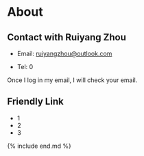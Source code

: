 # About

## Contact with Ruiyang Zhou

- Email: ruiyangzhou@outlook.com

- Tel: 0

Once I log in my email, I will check your email.

## Friendly Link

- 1
- 2
- 3

{% include end.md %}